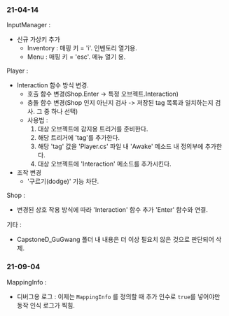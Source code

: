 ### 21-04-14 
InputManager :
- 신규 가상키 추가
    - Inventory : 매핑 키 = 'i'. 인벤토리 열기용.
    - Menu : 매핑 키 = 'esc'. 메뉴 열기 용.

Player : 
- Interaction 함수 방식 변경.
    - 호출 함수 변경(Shop.Enter -> 특정 오브젝트.Interaction)
    - 충돌 함수 변경(Shop 인지 아닌지 검사 -> 저장된 tag 목록과 일치하는지 검사. 그 중 하나 선택)
    - 사용법 : 
        1. 대상 오브젝트에 감지용 트리거를 준비한다.
        1. 해당 트리거에 'tag'를 추가한다.
        1. 해당 'tag' 값을 'Player.cs' 파일 내 'Awake' 메소드 내 정의부에 추가한다.
        1. 대상 오브젝트에 'Interaction' 메소드를 추가시킨다.
- 조작 변경
    - '구르기(dodge)' 기능 차단.

Shop : 
- 변경된 상호 작용 방식에 따라 'Interaction' 함수 추가 'Enter' 함수와 연결.

기타 : 
- CapstoneD_GuGwang 폴더 내 내용은 더 이상 필요치 않은 것으로 판단되어 삭제.

### 21-09-04
MappingInfo :
- 디버그용 로그 : 이제는 `MappingInfo` 를 정의할 때 추가 인수로 `true`를 넣어야만 동작 인식 로그가 찍힘.